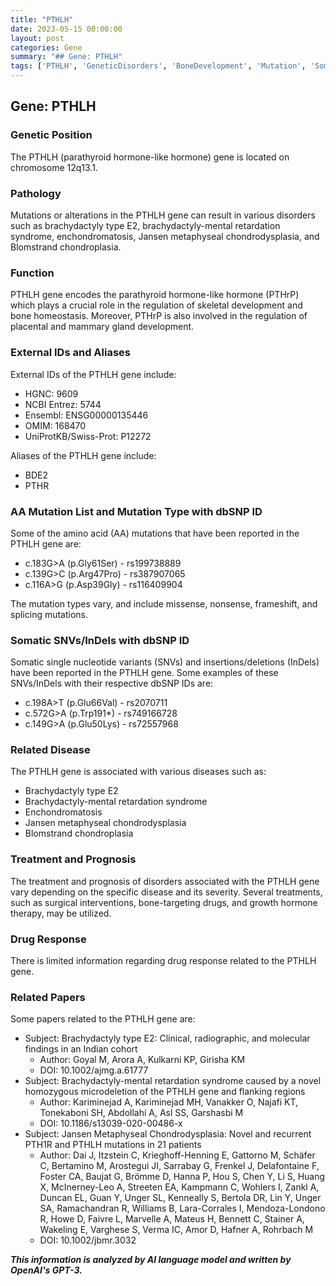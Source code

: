 ```yaml
---
title: "PTHLH"
date: 2023-05-15 00:00:00
layout: post
categories: Gene
summary: "## Gene: PTHLH"
tags: ['PTHLH', 'GeneticDisorders', 'BoneDevelopment', 'Mutation', 'SomaticVariants', 'Treatment', 'Prognosis', 'RelatedPapers']
---
```


## Gene: PTHLH

### Genetic Position
The PTHLH (parathyroid hormone-like hormone) gene is located on chromosome 12q13.1.

### Pathology
Mutations or alterations in the PTHLH gene can result in various disorders such as brachydactyly type E2, brachydactyly-mental retardation syndrome, enchondromatosis, Jansen metaphyseal chondrodysplasia, and Blomstrand chondroplasia.

### Function
PTHLH gene encodes the parathyroid hormone-like hormone (PTHrP) which plays a crucial role in the regulation of skeletal development and bone homeostasis. Moreover, PTHrP is also involved in the regulation of placental and mammary gland development.

### External IDs and Aliases
External IDs of the PTHLH gene include:
- HGNC: 9609
- NCBI Entrez: 5744
- Ensembl: ENSG00000135446
- OMIM: 168470
- UniProtKB/Swiss-Prot: P12272

Aliases of the PTHLH gene include:
- BDE2
- PTHR

### AA Mutation List and Mutation Type with dbSNP ID
Some of the amino acid (AA) mutations that have been reported in the PTHLH gene are:
- c.183G>A (p.Gly61Ser) - rs199738889
- c.139G>C (p.Arg47Pro) - rs387907065
- c.116A>G (p.Asp39Gly) - rs116409904

The mutation types vary, and include missense, nonsense, frameshift, and splicing mutations.

### Somatic SNVs/InDels with dbSNP ID
Somatic single nucleotide variants (SNVs) and insertions/deletions (InDels) have been reported in the PTHLH gene. Some examples of these SNVs/InDels with their respective dbSNP IDs are:
- c.198A>T (p.Glu66Val) - rs2070711
- c.572G>A (p.Trp191*) - rs749166728
- c.149G>A (p.Glu50Lys) - rs72557968

### Related Disease
The PTHLH gene is associated with various diseases such as:
- Brachydactyly type E2
- Brachydactyly-mental retardation syndrome
- Enchondromatosis
- Jansen metaphyseal chondrodysplasia
- Blomstrand chondroplasia

### Treatment and Prognosis
The treatment and prognosis of disorders associated with the PTHLH gene vary depending on the specific disease and its severity. Several treatments, such as surgical interventions, bone-targeting drugs, and growth hormone therapy, may be utilized.

### Drug Response
There is limited information regarding drug response related to the PTHLH gene.

### Related Papers
Some papers related to the PTHLH gene are:
- Subject: Brachydactyly type E2: Clinical, radiographic, and molecular findings in an Indian cohort
  - Author: Goyal M, Arora A, Kulkarni KP, Girisha KM
  - DOI: 10.1002/ajmg.a.61777
- Subject: Brachydactyly-mental retardation syndrome caused by a novel homozygous microdeletion of the PTHLH gene and flanking regions
  - Author: Kariminejad A, Kariminejad MH, Vanakker O, Najafi KT, Tonekaboni SH, Abdollahi A, Asl SS, Garshasbi M
  - DOI: 10.1186/s13039-020-00486-x
- Subject: Jansen Metaphyseal Chondrodysplasia: Novel and recurrent PTH1R and PTHLH mutations in 21 patients
  - Author: Dai J, Itzstein C, Krieghoff-Henning E, Gattorno M, Schäfer C, Bertamino M, Arostegui JI, Sarrabay G, Frenkel J, Delafontaine F, Foster CA, Baujat G, Brömme D, Hanna P, Hou S, Chen Y, Li S, Huang X, McInerney-Leo A, Streeten EA, Kampmann C, Wohlers I, Zankl A, Duncan EL, Guan Y, Unger SL, Kenneally S, Bertola DR, Lin Y, Unger SA, Ramachandran R, Williams B, Lara-Corrales I, Mendoza-Londono R, Howe D, Faivre L, Marvelle A, Mateus H, Bennett C, Stainer A, Wakeling E, Varghese S, Verma IC, Amor D, Hafner A, Rohrbach M
  - DOI: 10.1002/jbmr.3032

**_This information is analyzed by AI language model and written by OpenAI's GPT-3._**